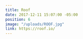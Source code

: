 ```yaml
---
title: Roof
date: 2017-12-11 15:07:00 -05:00
position: 6
image: "/uploads/ROOF.jpg"
link: https://roof.io/
---
```


